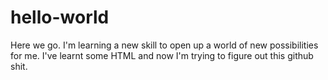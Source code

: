 # hello-world
Here we go. 
I'm learning a new skill to open up a world of new possibilities for me. I've learnt some HTML and now I'm trying to figure out this github shit.
